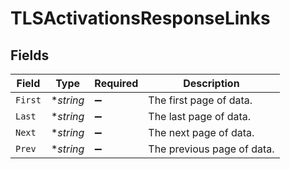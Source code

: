 # TLSActivationsResponseLinks


## Fields

| Field                      | Type                       | Required                   | Description                |
| -------------------------- | -------------------------- | -------------------------- | -------------------------- |
| `First`                    | **string*                  | :heavy_minus_sign:         | The first page of data.    |
| `Last`                     | **string*                  | :heavy_minus_sign:         | The last page of data.     |
| `Next`                     | **string*                  | :heavy_minus_sign:         | The next page of data.     |
| `Prev`                     | **string*                  | :heavy_minus_sign:         | The previous page of data. |